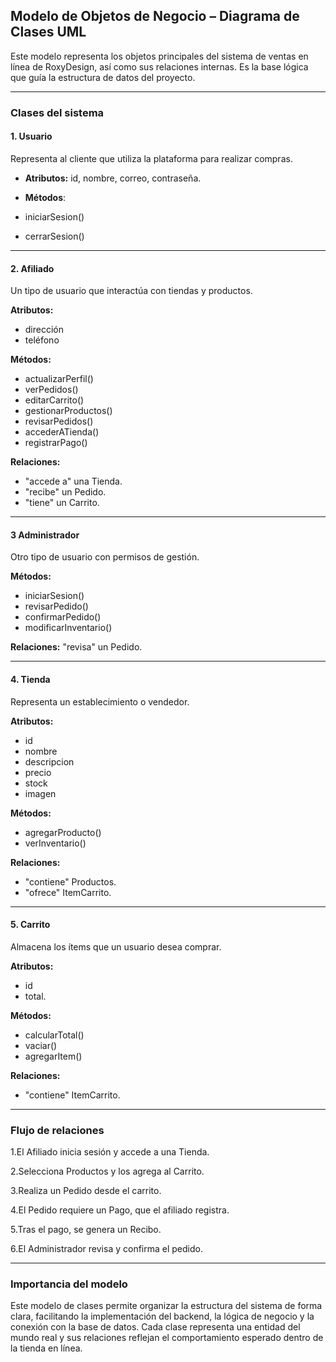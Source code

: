 ## Modelo de Objetos de Negocio – Diagrama de Clases UML

Este modelo representa los objetos principales del sistema de ventas en línea de RoxyDesign, así como sus relaciones internas. Es la base lógica que guía la estructura de datos del proyecto.

---

### Clases del sistema

#### 1. Usuario
Representa al cliente que utiliza la plataforma para realizar compras.  

- **Atributos:** id, nombre, correo, contraseña.

- **Métodos**:
-  iniciarSesion()
-  cerrarSesion()

---

#### 2. Afiliado
Un tipo de usuario que interactúa con tiendas y productos.

**Atributos:**
- dirección
- teléfono

**Métodos:**
- actualizarPerfil()
- verPedidos()
- editarCarrito()
- gestionarProductos()
- revisarPedidos()
- accederATienda()
- registrarPago()

**Relaciones:**

- "accede a" una Tienda.
- "recibe" un Pedido.
- "tiene" un Carrito.

---

#### 3 Administrador
Otro tipo de usuario con permisos de gestión.

**Métodos:** 
- iniciarSesion()
- revisarPedido()
- confirmarPedido()
-  modificarInventario()

**Relaciones:**
"revisa" un Pedido.

---

#### 4. Tienda


Representa un establecimiento o vendedor.

**Atributos:**
- id
- nombre
- descripcion
- precio
- stock
- imagen
  
**Métodos:**

- agregarProducto()
- verInventario()


**Relaciones:**

- "contiene" Productos.
- "ofrece" ItemCarrito.

---

#### 5. Carrito
Almacena los ítems que un usuario desea comprar.

**Atributos:**

- id
- total.

**Métodos:**
- calcularTotal()
- vaciar()
- agregarItem()
  
**Relaciones:**
- "contiene" ItemCarrito.

---

### Flujo de relaciones

1.El Afiliado inicia sesión y accede a una Tienda.

2.Selecciona Productos y los agrega al Carrito.

3.Realiza un Pedido desde el carrito.

4.El Pedido requiere un Pago, que el afiliado registra.

5.Tras el pago, se genera un Recibo.

6.El Administrador revisa y confirma el pedido.

---

### Importancia del modelo

Este modelo de clases permite organizar la estructura del sistema de forma clara, facilitando la implementación del backend, la lógica de negocio y la conexión con la base de datos. Cada clase representa una entidad del mundo real y sus relaciones reflejan el comportamiento esperado dentro de la tienda en línea.

